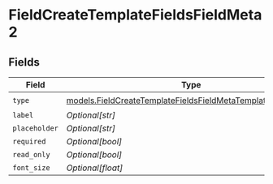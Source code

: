 # FieldCreateTemplateFieldsFieldMeta2


## Fields

| Field                                                                                                                              | Type                                                                                                                               | Required                                                                                                                           | Description                                                                                                                        |
| ---------------------------------------------------------------------------------------------------------------------------------- | ---------------------------------------------------------------------------------------------------------------------------------- | ---------------------------------------------------------------------------------------------------------------------------------- | ---------------------------------------------------------------------------------------------------------------------------------- |
| `type`                                                                                                                             | [models.FieldCreateTemplateFieldsFieldMetaTemplatesFieldsType](../models/fieldcreatetemplatefieldsfieldmetatemplatesfieldstype.md) | :heavy_check_mark:                                                                                                                 | N/A                                                                                                                                |
| `label`                                                                                                                            | *Optional[str]*                                                                                                                    | :heavy_minus_sign:                                                                                                                 | N/A                                                                                                                                |
| `placeholder`                                                                                                                      | *Optional[str]*                                                                                                                    | :heavy_minus_sign:                                                                                                                 | N/A                                                                                                                                |
| `required`                                                                                                                         | *Optional[bool]*                                                                                                                   | :heavy_minus_sign:                                                                                                                 | N/A                                                                                                                                |
| `read_only`                                                                                                                        | *Optional[bool]*                                                                                                                   | :heavy_minus_sign:                                                                                                                 | N/A                                                                                                                                |
| `font_size`                                                                                                                        | *Optional[float]*                                                                                                                  | :heavy_minus_sign:                                                                                                                 | N/A                                                                                                                                |